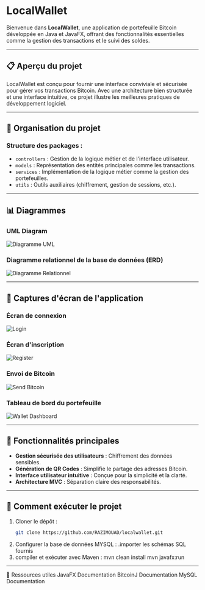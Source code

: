 #  LocalWallet

Bienvenue dans **LocalWallet**, une application de portefeuille Bitcoin développée en Java et JavaFX, offrant des fonctionnalités essentielles comme la gestion des transactions et le suivi des soldes.

---

## 📋 Aperçu du projet

LocalWallet est conçu pour fournir une interface conviviale et sécurisée pour gérer vos transactions Bitcoin. Avec une architecture bien structurée et une interface intuitive, ce projet illustre les meilleures pratiques de développement logiciel.

---

## 📂 Organisation du projet

### Structure des packages :
- `controllers` : Gestion de la logique métier et de l'interface utilisateur.
- `models` : Représentation des entités principales comme les transactions.
- `services` : Implémentation de la logique métier comme la gestion des portefeuilles.
- `utils` : Outils auxiliaires (chiffrement, gestion de sessions, etc.).

---

## 📊 Diagrammes

### UML Diagram
![Diagramme UML](src/main/resources/images/uml.png)

### Diagramme relationnel de la base de données (ERD)
![Diagramme Relationnel](src/main/resources/images/diagrellationnel.png)

---

## 📸 Captures d'écran de l'application

### Écran de connexion
![Login](src/main/resources/screens/login.jpg)

### Écran d'inscription
![Register](src/main/resources/screens/register.jpg)

### Envoi de Bitcoin
![Send Bitcoin](src/main/resources/screens/sendBitcoin.jpg)

### Tableau de bord du portefeuille
![Wallet Dashboard](src/main/resources/screens/walletDashboard.jpg)

---

## 📜 Fonctionnalités principales

- **Gestion sécurisée des utilisateurs** : Chiffrement des données sensibles.
- **Génération de QR Codes** : Simplifie le partage des adresses Bitcoin.
- **Interface utilisateur intuitive** : Conçue pour la simplicité et la clarté.
- **Architecture MVC** : Séparation claire des responsabilités.

---

## 🚀 Comment exécuter le projet

1. Cloner le dépôt :
   ```bash
   git clone https://github.com/RAZIMOUAD/localwallet.git
2. Configurer la base de données MYSQL :
   .importer les schémas SQL fournis
3. compiler et exécuter avec Maven :
      mvn clean install
      mvn javafx:run 
---
🔗 Ressources utiles
JavaFX Documentation
BitcoinJ Documentation
MySQL Documentation
